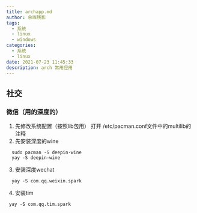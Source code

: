 ```yaml
---
title: archapp.md
author: 余晖残影
tags:
  - 系统
  - linux
  - windows
categories:
  - 系统
  - linux
date: 2021-07-23 11:45:33
description: arch 常用应用
---
```


## 社交
### 微信（用的深度的）
1. 先修改系统配置（按照lib包用）
打开 /etc/pacman.conf文件中的multilib的注释
2. 先安装深度的wine
```shell
  sudo pacman -S deepin-wine
  yay -S deepin-wine
```
3. 安装深度wechat
```shell
  yay -S com.qq.weixin.spark
```
4. 安装tim
```shell
 yay -S com.qq.tim.spark
```
